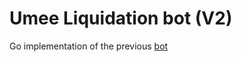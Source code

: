 # Umee Liquidation bot (V2)
Go implementation of the previous [bot](https://github.com/kwak-labs/umee-liquidation-bot)